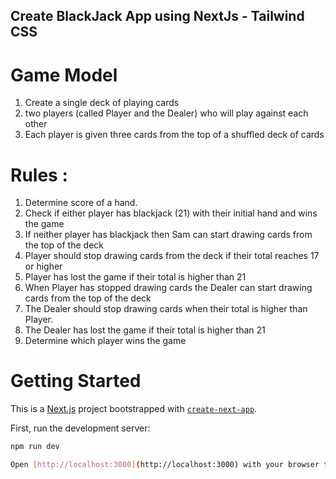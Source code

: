 ## Create BlackJack App using NextJs - Tailwind CSS

# Game Model 

1. Create a single deck of playing cards
2. two players (called Player and the Dealer) who will play against each other
3. Each player is given three cards from the top of a shuffled deck of cards

# Rules :

1. Determine score of a hand.
2. Check if either player has blackjack (21) with their initial hand and wins the game
3. If neither player has blackjack then Sam can start drawing cards from the top of the deck
4. Player should stop drawing cards from the deck if their total reaches 17 or higher
5. Player has lost the game if their total is higher than 21
6. When Player has stopped drawing cards the Dealer can start drawing cards from the top of the deck
7. The Dealer should stop drawing cards when their total is higher than Player.
8. The Dealer has lost the game if their total is higher than 21
9. Determine which player wins the game

# Getting Started
This is a [Next.js](https://nextjs.org/) project bootstrapped with [`create-next-app`](https://github.com/vercel/next.js/tree/canary/packages/create-next-app).

First, run the development server:

```bash
npm run dev

Open [http://localhost:3000](http://localhost:3000) with your browser to see the result.

